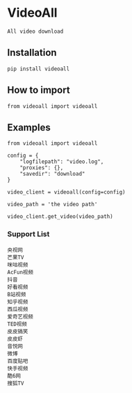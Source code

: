 # VideoAll
    All video download


## Installation
    pip install videoall


## How to import
    from videoall import videoall


## Examples
    
    from videoall import videoall

    config = {
        "logfilepath": "video.log",
        "proxies": {},
        "savedir": "download"
    }
    
    video_client = videoall(config=config)
    
    video_path = 'the video path'
    
    video_client.get_video(video_path)
    

### Support List
    央视网	
    芒果TV	
    咪咕视频	
    AcFun视频	
    抖音	
    好看视频	
    B站视频	
    知乎视频	
    西瓜视频	
    爱奇艺视频	
    TED视频	
    皮皮搞笑	
    皮皮虾	
    音悦网	
    微博	
    百度贴吧	
    快手视频	
    酷6网	
    搜狐TV
